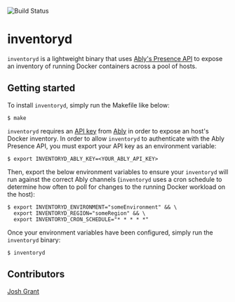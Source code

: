 ![Build Status](https://github.com/j0shgrant/inventoryd/actions/workflows/main.yml/badge.svg)

# inventoryd
`inventoryd` is a lightweight binary that uses [Ably's Presence API](https://ably.com/documentation/core-features/presence) to expose an inventory of running Docker containers across a pool of hosts.

## Getting started
To install `inventoryd`, simply run the Makefile like below:
```shell
$ make
```
`inventoryd` requires an [API key](https://knowledge.ably.com/setting-up-and-managing-api-keys) from [Ably](https://ably.com/) in order to expose an host's Docker inventory. In order to allow `inventoryd` to authenticate with the Ably Presence API, you must export your API key as an environment variable:
```shell
$ export INVENTORYD_ABLY_KEY=<YOUR_ABLY_API_KEY>
```
Then, export the below environment variables to ensure your `inventoryd` will run against the correct Ably channels (`inventoryd` uses a cron schedule to determine how often to poll for changes to the running Docker workload on the host):
```shell
$ export INVENTORYD_ENVIRONMENT="someEnvironment" && \
  export INVENTORYD_REGION="someRegion" && \
  export INVENTORYD_CRON_SCHEDULE="* * * * *"
```

Once your environment variables have been configured, simply run the `inventoryd` binary:
```shell
$ inventoryd
```

## Contributors
[Josh Grant](https://github.com/j0shgrant)